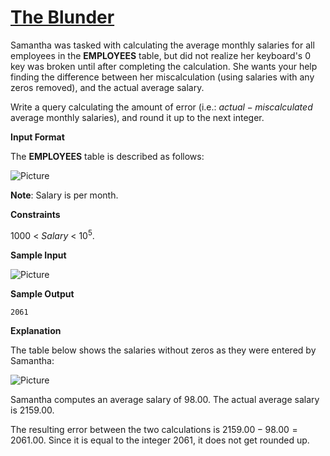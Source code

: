 # [The Blunder](https://www.hackerrank.com/challenges/the-blunder/problem)

Samantha was tasked with calculating the average monthly salaries for all employees in the <strong>EMPLOYEES</strong> table, but did not realize her keyboard's $0$ key was broken until after completing the calculation. She wants your help finding the difference between her miscalculation (using salaries with any zeros removed), and the actual average salary.

Write a query calculating the amount of error (i.e.: $actual-miscalculated$ average monthly salaries), and round it up to the next integer.

<strong>Input Format</strong>

The <strong>EMPLOYEES</strong> table is described as follows:

![Picture](https://s3.amazonaws.com/hr-challenge-images/12893/1443817108-adc2235c81-1.png)

<strong>Note</strong>: Salary is per month.

<strong>Constraints</strong>

$1000\ {\lt}\ Salary\ {\lt}\ 10^5$.

<strong>Sample Input</strong>

![Picture](https://s3.amazonaws.com/hr-challenge-images/12893/1443817161-299cc6eb7f-2.png)

<strong>Sample Output</strong>

<pre><code>2061</code></pre>

<strong>Explanation</strong>

The table below shows the salaries without zeros as they were entered by Samantha:

![Picture](https://s3.amazonaws.com/hr-challenge-images/12893/1443817229-eb00d44a3b-3.png)

Samantha computes an average salary of $98.00$. The actual average salary is $2159.00$.

The resulting error between the two calculations is $2159.00 - 98.00 = 2061.00$. Since it is equal to the integer $2061$, it does not get rounded up.

